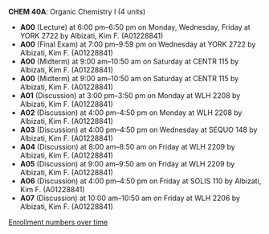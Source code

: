 **CHEM 40A**: Organic Chemistry I (4 units)

- **A00** (Lecture) at 6:00 pm–6:50 pm on Monday, Wednesday, Friday at YORK 2722 by Albizati, Kim F. (A01228841)
- **A00** (Final Exam) at 7:00 pm–9:59 pm on Wednesday at YORK 2722 by Albizati, Kim F. (A01228841)
- **A00** (Midterm) at 9:00 am–10:50 am on Saturday at CENTR 115 by Albizati, Kim F. (A01228841)
- **A00** (Midterm) at 9:00 am–10:50 am on Saturday at CENTR 115 by Albizati, Kim F. (A01228841)
- **A01** (Discussion) at 3:00 pm–3:50 pm on Monday at WLH 2208 by Albizati, Kim F. (A01228841)
- **A02** (Discussion) at 4:00 pm–4:50 pm on Monday at WLH 2208 by Albizati, Kim F. (A01228841)
- **A03** (Discussion) at 4:00 pm–4:50 pm on Wednesday at SEQUO 148 by Albizati, Kim F. (A01228841)
- **A04** (Discussion) at 8:00 am–8:50 am on Friday at WLH 2209 by Albizati, Kim F. (A01228841)
- **A05** (Discussion) at 9:00 am–9:50 am on Friday at WLH 2209 by Albizati, Kim F. (A01228841)
- **A06** (Discussion) at 4:00 pm–4:50 pm on Friday at SOLIS 110 by Albizati, Kim F. (A01228841)
- **A07** (Discussion) at 10:00 am–10:50 am on Friday at WLH 2206 by Albizati, Kim F. (A01228841)

[Enrollment numbers over time](./CHEM40A.tsv)
